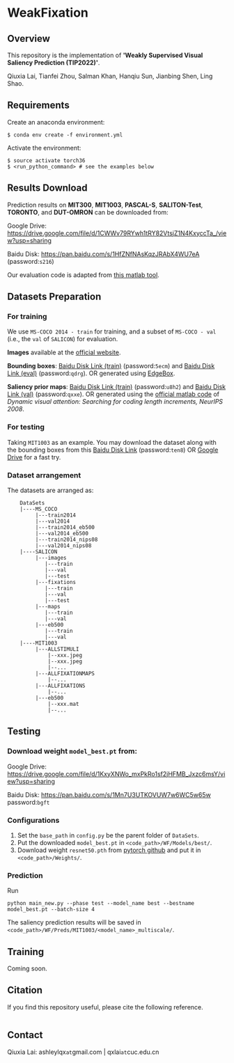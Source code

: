 # WeakFixation

## Overview
This repository is the implementation of **'Weakly Supervised Visual Saliency Prediction (TIP2022)'**.

Qiuxia Lai, Tianfei Zhou, Salman Khan, Hanqiu Sun, Jianbing Shen, Ling Shao.

## Requirements
Create  an anaconda environment:

```commandline
$ conda env create -f environment.yml
```

Activate the environment:

```commandline
$ source activate torch36
$ <run_python_command> # see the examples below
```

## Results Download
Prediction results on **MIT300**, **MIT1003**, **PASCAL-S**, **SALITON-Test**, **TORONTO**, and **DUT-OMRON** can be downloaded from:

Google Drive: <https://drive.google.com/file/d/1CWWv79RYwh1tRY82VtsjZ1N4KxyccTa_/view?usp=sharing>

Baidu Disk: <https://pan.baidu.com/s/1HfZNfNAsKqzJRAbX4WU7eA>  (password:`s216`)

Our evaluation code is adapted from [this matlab tool](https://github.com/cvzoya/saliency/tree/master/code_forMetrics).
<!--
A python version can be found at [this repository](https://github.com/tarunsharma1/saliency_metrics).
-->

## Datasets Preparation

### For training
We use `MS-COCO 2014 - train` for training, and a subset of `MS-COCO - val` (i.e., the `val` of `SALICON`) for evaluation.

**Images** available at the [official website](https://cocodataset.org). 

**Bounding boxes**: [Baidu Disk Link (train)](https://pan.baidu.com/s/11Jb4P0h_tECbmkypVri2oA) (password:`5ecm`) and [Baidu Disk Link (eval)](https://pan.baidu.com/s/11WzSLZ_BxbpuMoxqD96lcg) (password:`qdrg`). 
OR generated using [EdgeBox](https://github.com/pdollar/edges).

**Saliency prior maps**: [Baidu Disk Link (train)](https://pan.baidu.com/s/1WrKHsTyMjygf9MUtxk4cqQ) (password:`u8h2`) and [Baidu Disk Link (val)](https://pan.baidu.com/s/1os1ryvubS_p0ueRr3tPUDA) (password:`qxxe`). 
OR generated using the [official matlab code](http://www.houxiaodi.com/publication.html) of *Dynamic visual attention: Searching for coding length increments, NeurIPS 2008*.




### For testing
Taking `MIT1003` as an example. 
You may download the dataset along with the bounding boxes from this [Baidu Disk Link](https://pan.baidu.com/s/1amWZZeNbGVHgSmD9vlsPCg) (password:`ten8`) OR [Google Drive](https://drive.google.com/file/d/1PCuxks2f5Aem8u0GwcbdLP2e11zySLyQ/view?usp=sharing) for a fast try.


### Dataset arrangement
The datasets are arranged as:

        DataSets
        |----MS_COCO
             |---train2014
             |---val2014
             |---train2014_eb500
             |---val2014_eb500
             |---train2014_nips08
             |---val2014_nips08
        |----SALICON
             |---images
                |---train
                |---val
                |---test
             |---fixations
                |---train
                |---val
                |---test
             |---maps
                |---train
                |---val
             |---eb500
                |---train
                |---val
        |----MIT1003
             |---ALLSTIMULI
                 |--xxx.jpeg
                 |--xxx.jpeg
                 |--...
             |---ALLFIXATIONMAPS
                 |--...
             |---ALLFIXATIONS
                 |--...
             |---eb500
                 |--xxx.mat
                 |--...
        



## Testing

### Download weight `model_best.pt` from:

Google Drive: <https://drive.google.com/file/d/1KxyXNWo_mxPkRo1sf2jHFMB_Jxzc6msY/view?usp=sharing>

Baidu Disk: <https://pan.baidu.com/s/1Mn7U3UTKOVUW7w6WC5w65w> password:`bgft`

### Configurations
1. Set the `base_path` in `config.py` be the parent folder of `DataSets`.
2. Put the downloaded `model_best.pt` in `<code_path>/WF/Models/best/`.
3. Download weight `resnet50.pth` from [pytorch github](https://download.pytorch.org/models/resnet50-0676ba61.pth) and put it in `<code_path>/Weights/`.

### Prediction
Run 
```commandline
python main_new.py --phase test --model_name best --bestname model_best.pt --batch-size 4
```

The saliency prediction results will be saved in `<code_path>/WF/Preds/MIT1003/<model_name>_multiscale/`.



## Training

Coming soon.

## Citation
If you find this repository useful, please cite the following reference.
```

```

## Contact

Qiuxia Lai: ashleylqx`at`gmail.com | qxlai`at`cuc.edu.cn
